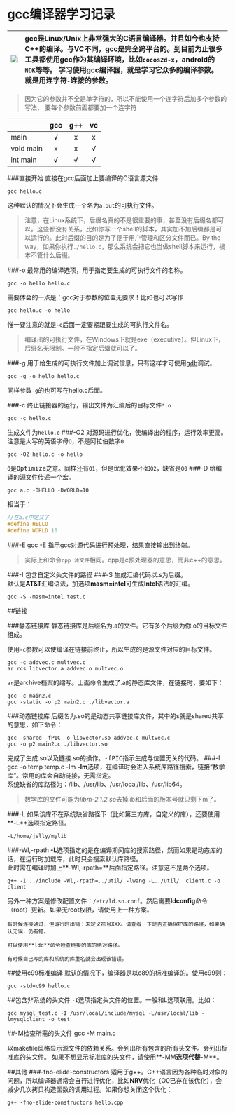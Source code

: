 gcc编译器学习记录
================
|![](http://gcc.gnu.org/img/gccegg-65.png)|gcc是Linux/Unix上非常强大的C语言编译器。并且如今也支持C++的编译。与VC不同，gcc是完全跨平台的。到目前为止很多工具都使用gcc作为其编译环境，比如`cocos2d-x`，android的`NDK`等等。 学习使用gcc编译器，就是学习它众多的编译参数。就是用连字符`-`连接的参数。
|:----------------:|:--------------------|

>因为它的参数并不全是单字符的，所以不能使用一个连字符后加多个参数的写法，
要每个参数前面都要加一个连字符

||gcc|g++|vc|
|---|:---:|:---:|:---:|
|main|√|x|x|
|void main|x|x|√|
|int main|√|√|√|

###直接开始
直接在gcc后面加上要编译的C语言源文件
    
    gcc hello.c
这种默认的情况下会生成一个名为`a.out`的可执行文件。
>注意，在Linux系统下，后缀名真的不是很重要的事，甚至没有后缀名都可以。这些都没有关系，比如你写一个shell的脚本，其实加不加后缀都是可以运行的。此时后缀的目的是为了便于用户管理和区分文件而已。By the way，如果你执行`./hello.c`，那么系统会把它也当做shell脚本来运行，根本不管什么后缀。

###-o
最常用的编译选项，用于指定要生成的可执行文件的名称。

    gcc -o hello hello.c
    
需要体会的一点是：gcc对于参数的位置无要求！比如也可以写作

    gcc hello.c -o hello

惟一要注意的就是`-o`后面一定要紧跟要生成的可执行文件名。
>编译出的可执行文件，在Windows下就是exe（executive）。但Linux下，后缀名无限制。一般不指定后缀就可以了。

###-g
用于给生成的可执行文件加上调试信息，只有这样才可使用[<kbd>gdb</kbd>](./gdb.md)调试。

    gcc -g -o hello hello.c

同样参数`-g`的也可写在hello.c后面。

###-c
终止链接器的运行，输出文件为汇编后的目标文件`*.o`

    gcc -c hello.c

生成文件为`hello.o`
###-O2
对源码进行优化，使编译出的程序，运行效率更高。注意是大写的英语字母`O`，不是阿拉伯数字`0`

    gcc -O2 hello.c -o hello
    
`O`是<kbd>Optimize</kbd>之意。同样还有`O1`，但是优化效果不如`O2`，缺省是`O0`
###-D
给编译的源文件传递一个宏。
```
gcc a.c -DHELLO -DWORLD=10 
```
相当于：
```c
//在a.c中定义了
#define HELLO
#define WORLD 10
```
###-E
gcc -E 指示gcc对源代码进行预处理，结果直接输出到终端。
>实际上和命令`cpp 源文件`相同。cpp是c预处理器的意思，而非c++的意思。

###-I
包含自定义头文件的路径
###-S
生成汇编代码以.s为后缀。  
默认是**AT&T**汇编语法，加选项**masm=intel**可生成**Intel**语法的汇编。  
    
    gcc -S -masm=intel test.c

##链接

###静态链接库
静态链接库是后缀名为.a的文件。它有多个后缀为你.o的目标文件组成。

使用`-c`参数可以使编译在链接前终止，所以生成的是源文件对应的目标文件。

    gcc -c addvec.c multvec.c
    ar rcs libvector.a addvec.o multvec.o
`ar`是archive档案的缩写。上面命令生成了.a的静态库文件，在链接时，要如下：

    gcc -c main2.c
    gcc -static -o p2 main2.o ./libvector.a
###动态链接库
后缀名为.so的是动态共享链接库文件，其中的s就是shared共享的意思，如下命令：

    gcc -shared -fPIC -o libvector.so addvec.c multvec.c
    gcc -o p2 main2.c ./libvector.so
完成了生成.so以及链接.so的操作。<kbd>-fPIC</kbd>指示生成与位置无关的代码。
###-l
    gcc -o temp temp.c -lm
**-lm**选项，在编译时会进入系统库路径搜索，链接“数学库”。常用的库会自动链接，无需指定。  
系统缺省的库路径为：/lib、/usr/lib、/usr/local/lib、/usr/lib64。
>数学库的文件可能为*libm-2.1.2.so*去掉lib和后面的版本号就只剩下m了。

###-L
如果该库不在系统缺省路径下（比如第三方库，自定义的库），还要使用**-L**选项指定路径。
    
    -L/home/jelly/mylib
###-Wl,-rpath
**-L**选项指定的是在编译期间库的搜索路径，然而如果是动态库的话，在运行时加载库，此时只会搜索默认库路径。  
此时需在编译时加上**-Wl,-rpath=**后面指定路径。注意这不是两个选项。
```
g++ -I ../include -Wl,-rpath=../util/ -lwang -L../util/  client.c -o client
```
另外一种方案是修改配置文件：`/etc/ld.so.conf`。然后需要**ldconfig**命令（root）更新。如果无root权限，请使用上一种方案。

```
有时候连接通过，但运行时出错：未定义符号XXX。请查看一下是否正确保护库的路径，如果确认无误，仍有错。

可以使用**ldd**命令检查链接的库的绝对路径。

有时候自己写的库和系统的库重名就会出现该错误。
```
##使用c99标准编译
默认的情况下，编译器是以c89的标准编译的。使用c99则：

    gcc -std=c99 hello.c

##包含非系统的头文件
`-I`选项指定头文件的位置。一般和L选项联用。比如：  

    gcc mysql_test.c -I /usr/local/include/mysql -L/usr/local/lib -lmysqlclient -o test
    
##-M检查所需的头文件
    gcc -M main.c

以makefile风格显示源文件的依赖关系。会列出所有包含的所有头文件。会列出标准库的头文件。
如果不想显示标准库的头文件，请使用**-MM**选项代替**-M**。

##其他
###-fno-elide-constructors
适用于g++。C++语言因为各种临时对象的问题，所以编译器通常会自行进行优化，比如**NRV**优化（O0已存在该优化），会减少几次拷贝构造函数的调用过程。如果你想关闭这个优化：

	g++ -fno-elide-constructors hello.cpp

